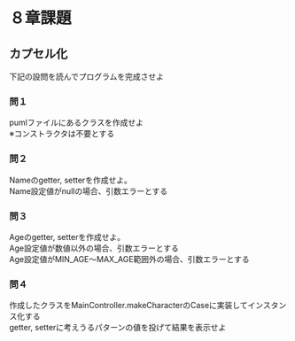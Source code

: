 # ８章課題
## カプセル化
下記の設問を読んでプログラムを完成させよ  
### 問１
pumlファイルにあるクラスを作成せよ  
※コンストラクタは不要とする  
### 問２
Nameのgetter, setterを作成せよ。  
Name設定値がnullの場合、引数エラーとする  
### 問３
Ageのgetter, setterを作成せよ。  
Age設定値が数値以外の場合、引数エラーとする  
Age設定値がMIN_AGE～MAX_AGE範囲外の場合、引数エラーとする  
### 問４
作成したクラスをMainController.makeCharacterのCaseに実装してインスタンス化する  
getter, setterに考えうるパターンの値を投げて結果を表示せよ  
